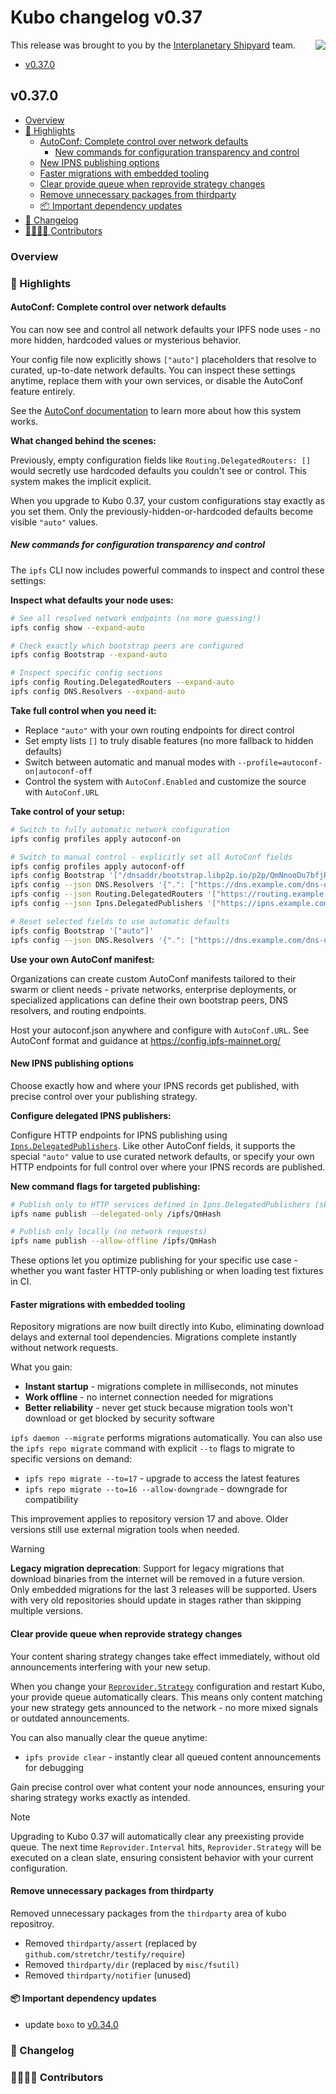 # Kubo changelog v0.37

<a href="https://ipshipyard.com/"><img align="right" src="https://github.com/user-attachments/assets/39ed3504-bb71-47f6-9bf8-cb9a1698f272" /></a>

This release  was brought to you by the [Interplanetary Shipyard](https://ipshipyard.com/) team.

- [v0.37.0](#v0370)

## v0.37.0

- [Overview](#overview)
- [🔦 Highlights](#-highlights)
  - [AutoConf: Complete control over network defaults](#autoconf-complete-control-over-network-defaults)
    - [New commands for configuration transparency and control](#new-commands-for-configuration-transparency-and-control)
  - [New IPNS publishing options](#new-ipns-publishing-options)
  - [Faster migrations with embedded tooling](#faster-migrations-with-embedded-tooling)
  - [Clear provide queue when reprovide strategy changes](#clear-provide-queue-when-reprovide-strategy-changes)
  - [Remove unnecessary packages from thirdparty](#remove-unnecessary-packages-from-thirdparty)
  - [📦️ Important dependency updates](#-important-dependency-updates)
- [📝 Changelog](#-changelog)
- [👨‍👩‍👧‍👦 Contributors](#-contributors)

### Overview

### 🔦 Highlights

#### AutoConf: Complete control over network defaults

You can now see and control all network defaults your IPFS node uses - no more hidden, hardcoded values or mysterious behavior.

Your config file now explicitly shows `["auto"]` placeholders that resolve to curated, up-to-date network defaults. You can inspect these settings anytime, replace them with your own services, or disable the AutoConf feature entirely.

See the [AutoConf documentation](https://github.com/ipfs/kubo/blob/master/docs/config.md#autoconf) to learn more about how this system works.

**What changed behind the scenes:**

Previously, empty configuration fields like `Routing.DelegatedRouters: []` would secretly use hardcoded defaults you couldn't see or control. This system makes the implicit explicit.

When you upgrade to Kubo 0.37, your custom configurations stay exactly as you set them. Only the previously-hidden-or-hardcoded defaults become visible `"auto"` values.


##### New commands for configuration transparency and control

The `ipfs` CLI now includes powerful commands to inspect and control these settings:

**Inspect what defaults your node uses:**
```bash
# See all resolved network endpoints (no more guessing!)
ipfs config show --expand-auto

# Check exactly which bootstrap peers are configured
ipfs config Bootstrap --expand-auto

# Inspect specific config sections
ipfs config Routing.DelegatedRouters --expand-auto
ipfs config DNS.Resolvers --expand-auto
```

**Take full control when you need it:**

- Replace `"auto"` with your own routing endpoints for direct control
- Set empty lists `[]` to truly disable features (no more fallback to hidden defaults)
- Switch between automatic and manual modes with `--profile=autoconf-on|autoconf-off`
- Control the system with `AutoConf.Enabled` and customize the source with `AutoConf.URL`

**Take control of your setup:**
```bash
# Switch to fully automatic network configuration
ipfs config profiles apply autoconf-on

# Switch to manual control - explicitly set all AutoConf fields
ipfs config profiles apply autoconf-off
ipfs config Bootstrap '["/dnsaddr/bootstrap.libp2p.io/p2p/QmNnooDu7bfjPFoTZYxMNLWUQJyrVwtbZg5gBMjTezGAJN"]'
ipfs config --json DNS.Resolvers '{".": ["https://dns.example.com/dns-query"], "eth.": ["https://dns.example.org/dns-query"]}'
ipfs config --json Routing.DelegatedRouters '["https://routing.example.net"]'
ipfs config --json Ipns.DelegatedPublishers '["https://ipns.example.com"]'

# Reset selected fields to use automatic defaults
ipfs config Bootstrap '["auto"]'
ipfs config --json DNS.Resolvers '{".": ["https://dns.example.com/dns-query"], "eth.": ["auto"]}'
```

**Use your own AutoConf manifest:**

Organizations can create custom AutoConf manifests tailored to their swarm or client needs - private networks, enterprise deployments, or specialized applications can define their own bootstrap peers, DNS resolvers, and routing endpoints.

Host your autoconf.json anywhere and configure with `AutoConf.URL`. See AutoConf format and guidance at https://config.ipfs-mainnet.org/

#### New IPNS publishing options

Choose exactly how and where your IPNS records get published, with precise control over your publishing strategy.

**Configure delegated IPNS publishers:**

Configure HTTP endpoints for IPNS publishing using [`Ipns.DelegatedPublishers`](https://github.com/ipfs/kubo/blob/master/docs/config.md#ipnsdelegatedpublishers). Like other AutoConf fields, it supports the special `"auto"` value to use curated network defaults, or specify your own HTTP endpoints for full control over where your IPNS records are published.

**New command flags for targeted publishing:**
```bash
# Publish only to HTTP services defined in Ipns.DelegatedPublishers (skip DHT entirely)
ipfs name publish --delegated-only /ipfs/QmHash

# Publish only locally (no network requests)
ipfs name publish --allow-offline /ipfs/QmHash
```

These options let you optimize publishing for your specific use case - whether you want faster HTTP-only publishing or when loading test fixtures in CI.

#### Faster migrations with embedded tooling 

Repository migrations are now built directly into Kubo, eliminating download delays and external tool dependencies. Migrations complete instantly without network requests.

What you gain:

- **Instant startup** - migrations complete in milliseconds, not minutes
- **Work offline** - no internet connection needed for migrations 
- **Better reliability** - never get stuck because migration tools won't download or get blocked by security software

`ipfs daemon --migrate` performs migrations automatically. You can also use the `ipfs repo migrate` command with explicit `--to` flags to migrate to specific versions on demand:

- `ipfs repo migrate --to=17` - upgrade to access the latest features
- `ipfs repo migrate --to=16 --allow-downgrade` - downgrade for compatibility

This improvement applies to repository version 17 and above. Older versions still use external migration tools when needed.

> [!WARNING]
> **Legacy migration deprecation**: Support for legacy migrations that download binaries from the internet will be removed in a future version. Only embedded migrations for the last 3 releases will be supported. Users with very old repositories should update in stages rather than skipping multiple versions.

#### Clear provide queue when reprovide strategy changes

Your content sharing strategy changes take effect immediately, without old announcements interfering with your new setup.

When you change your [`Reprovider.Strategy`](https://github.com/ipfs/kubo/blob/master/docs/config.md#reproviderstrategy) configuration and restart Kubo, your provide queue automatically clears. This means only content matching your new strategy gets announced to the network - no more mixed signals or outdated announcements.

You can also manually clear the queue anytime:

- `ipfs provide clear` - instantly clear all queued content announcements for debugging

Gain precise control over what content your node announces, ensuring your sharing strategy works exactly as intended.

> [!NOTE]
> Upgrading to Kubo 0.37 will automatically clear any preexisting provide queue. The next time `Reprovider.Interval` hits, `Reprovider.Strategy` will be executed on a clean slate, ensuring consistent behavior with your current configuration.

#### Remove unnecessary packages from thirdparty

Removed unnecessary packages from the `thirdparty` area of kubo repositroy.

- Removed `thirdparty/assert` (replaced by `github.com/stretchr/testify/require`)
- Removed `thirdparty/dir` (replaced by `misc/fsutil)`
- Removed `thirdparty/notifier` (unused)

#### 📦️ Important dependency updates

- update `boxo` to [v0.34.0](https://github.com/ipfs/boxo/releases/tag/v0.34.0)

### 📝 Changelog

### 👨‍👩‍👧‍👦 Contributors
